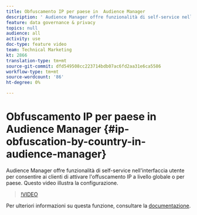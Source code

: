 ```yaml
---
title: Obfuscamento IP per paese in  Audience Manager
description: ' Audience Manager offre funzionalità di self-service nell''interfaccia utente per consentire ai clienti di attivare l''offuscamento IP a livello globale o per paese. Questo video illustra la configurazione.'
feature: data governance & privacy
topics: null
audience: all
activity: use
doc-type: feature video
team: Technical Marketing
kt: 2866
translation-type: tm+mt
source-git-commit: dfd549508cc223714bdb07ac6fd2aa31e6ca5586
workflow-type: tm+mt
source-wordcount: '86'
ht-degree: 0%

---
```



# Obfuscamento IP per paese in  Audience Manager {#ip-obfuscation-by-country-in-audience-manager}

 Audience Manager offre funzionalità di self-service nell&#39;interfaccia utente per consentire ai clienti di attivare l&#39;offuscamento IP a livello globale o per paese. Questo video illustra la configurazione.

>[!VIDEO](https://video.tv.adobe.com/v/27218/?quality=9)

Per ulteriori informazioni su questa funzione, consultare la [documentazione](https://experiencecloud.adobe.com/resources/help/en_US/aam/ip-obfuscation.html).
